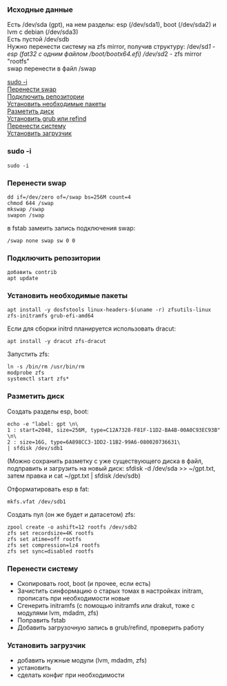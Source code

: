 ### Исходные данные
Есть /dev/sda (gpt), на нем разделы: esp (/dev/sda1), boot (/dev/sda2) и lvm с debian (/dev/sda3)  
Есть пустой /dev/sdb  
Нужно перенести систему на zfs mirror, получив структуру:
/dev/sd*1 - esp (fat32 с одним файлом /boot/bootx64.efi)
/dev/sd*2 - zfs mirror "rootfs"  
swap перенести в файл /swap

[sudo -i](#sudo--i)  
[Перенести swap](#перенести-swap)  
[Подключить репозитории](#подключить-репозитории)  
[Установить необходимые пакеты](#установить-необходимые-пакеты)  
[Разметить диск](разметить-диск)  
[Установить grub или refind](#установить-grub-или-refind)  
[Перенести систему](#перенести-систему)  
[Установить загрузчик](#установить-загрузчик)  

### sudo -i
```
sudo -i
```

### Перенести swap
```
dd if=/dev/zero of=/swap bs=256M count=4
chmod 644 /swap
mkswap /swap
swapon /swap
```
в fstab замеить запись подключения swap:  
```
/swap none swap sw 0 0
```

### Подключить репозитории  
```
добавить contrib
apt update
```

### Установить необходимые пакеты  
```
apt install -y dosfstools linux-headers-$(uname -r) zfsutils-linux zfs-initramfs grub-efi-amd64
```
Если для сборки initrd планируется использовать dracut:  
```
apt install -y dracut zfs-dracut
```
Запустить zfs:  
```
ln -s /bin/rm /usr/bin/rm
modprobe zfs
systemctl start zfs*
```

### Разметить диск  
Создать разделы esp, boot:  
```
echo -e "label: gpt \n\
1 : start=2048, size=256M, type=C12A7328-F81F-11D2-BA4B-00A0C93EC93B" \n\
2 : size=16G, type=6A898CC3-1DD2-11B2-99A6-080020736631\
| sfdisk /dev/sdb1
```
(Можно сохранить разметку с уже существующего диска в файл, подправить и загрузить на новый диск: sfdisk -d /dev/sda >> ~/gpt.txt, затем правка и cat ~/gpt.txt | sfdisk /dev/sdb)  

Отформатировать esp в fat:  
```
mkfs.vfat /dev/sdb1
```
Создать пул (он же будет и датасетом) zfs:
```
zpool create -o ashift=12 rootfs /dev/sdb2
zfs set recordsize=4K rootfs
zfs set atime=off rootfs
zfs set compression=lz4 rootfs
zfs set sync=disabled rootfs
```

### Перенести систему
  - Скопировать root, boot (и прочее, если есть)  
  - Зачистить синформацию о старых томах в настройках initram, прописать при необходимости новые  
  - Сгенерить initramfs (с помощью initramfs или drakut, тоже с модулями lvm, mdadm, zfs)  
  - Поправить fstab  
  - Добавить загрузочную запись в grub/refind, проверить работу  

### Установить загрузчик  
  - добавить нужные модули (lvm, mdadm, zfs)  
  - установить  
  - сделать конфиг при необходимости  
